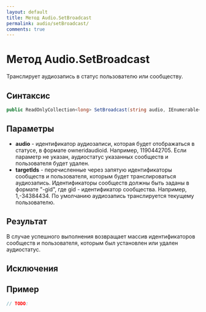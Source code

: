 ```yaml
---
layout: default
title: Метод Audio.SetBroadcast
permalink: audio/setBroadcast/
comments: true
---
```

# Метод Audio.SetBroadcast
Транслирует аудиозапись в статус пользователю или сообществу.

## Синтаксис
```csharp
public ReadOnlyCollection<long> SetBroadcast(string audio, IEnumerable<long> targetIds)
```

## Параметры
+ **audio** - идентификатор аудиозаписи, которая будет отображаться в статусе, в формате owneridaudioid. Например, 1190442705. Если параметр не указан, аудиостатус указанных сообществ и пользователя будет удален.
+ **targetIds** - перечисленные через запятую идентификаторы сообществ и пользователя, которым будет транслироваться аудиозапись. Идентификаторы сообществ должны быть заданы в формате "-gid", где gid - идентификатор сообщества. Например, 1,-34384434. По умолчанию аудиозапись транслируется текущему пользователю.

## Результат
В случае успешного выполнения возвращает массив идентификаторов сообществ и пользователя, которым был установлен или удален аудиостатус.

## Исключения

## Пример
```csharp
// TODO:
```
